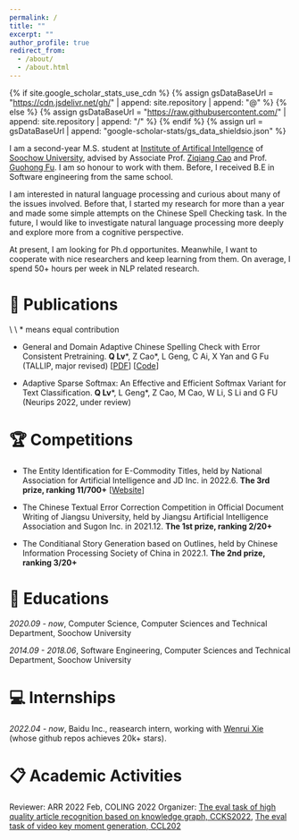 ```yaml
---
permalink: /
title: ""
excerpt: ""
author_profile: true
redirect_from: 
  - /about/
  - /about.html
---
```


{% if site.google_scholar_stats_use_cdn %}
{% assign gsDataBaseUrl = "https://cdn.jsdelivr.net/gh/" | append: site.repository | append: "@" %}
{% else %}
{% assign gsDataBaseUrl = "https://raw.githubusercontent.com/" | append: site.repository | append: "/" %}
{% endif %}
{% assign url = gsDataBaseUrl | append: "google-scholar-stats/gs_data_shieldsio.json" %}

<span class='anchor' id='about-me'></span>

I am a second-year M.S. student at [Institute of Artifical Intellgence](http://iai.suda.edu.cn/) of [Soochow University](https://www.suda.edu.cn/), advised by Associate Prof. [Ziqiang Cao](https://scholar.google.com/citations?user=06ITfcEAAAAJ) and Prof. [Guohong Fu](https://www.semanticscholar.org/author/G.-Fu/2059275). I am so honour to work with them. Before, I received B.E in Software engineering from the same school.

I am interested in natural language processing and curious about many of the issues involved. Before that, I started my research for more than a year and made some simple attempts on the Chinese Spell Checking task. In the future, I would like to investigate natural language processing more deeply and explore more from a cognitive perspective.

At present, I am looking for Ph.d opportunites. Meanwhile, I want to cooperate with nice researchers and keep learning from them. On average, I spend 50+ hours per week in NLP related research.

# 📝 Publications 
\ \ \* means equal contribution

- General and Domain Adaptive Chinese Spelling Check with Error Consistent Pretraining.
**Q Lv**\*, Z Cao\*, L Geng, C Ai, X Yan and G Fu (TALLIP, major revised) \[[PDF](https://arxiv.org/abs/2203.10929)\] \[[Code](https://github.com/Aopolin-Lv/ECSpell)\]

- Adaptive Sparse Softmax: An Effective and Efficient Softmax Variant for Text Classification.
**Q Lv**\*, L Geng\*, Z Cao, M Cao, W Li, S Li and G FU (Neurips 2022, under review)

# 🏆 Competitions
- The Entity Identification for E-Commodity Titles, held by National Association for Artificial Intelligence and JD Inc. in 2022.6. **The 3rd prize, ranking 11/700+** \[[Website]((https://www.heywhale.com/home/competition/620b34ed28270b0017b823ad/content))\]

- The Chinese Textual Error Correction Competition in Official Document Writing of Jiangsu University, held by Jiangsu Artificial Intelligence Association and Sugon Inc. in 2021.12. **The 1st prize, ranking 2/20+**

- The Conditianal Story Generation based on Outlines, held by Chinese Information Processing Society of China in 2022.1. **The 2nd prize, ranking 3/20+**

# 📖 Educations
*2020.09 - now*, Computer Science, Computer Sciences and Technical Department, Soochow University

*2014.09 - 2018.06*, Software Engineering, Computer Sciences and Technical Department, Soochow University

# 💻 Internships
*2022.04 - now*, Baidu Inc., reasearch intern, working with [Wenrui Xie](https://github.com/datawhalechina/pumpkin-book) (whose github repos achieves 20k+ stars).

# 📋 Academic Activities
Reviewer: ARR 2022 Feb, COLING 2022
Organizer: [The eval task of high quality article recognition based on knowledge graph, CCKS2022](https://aistudio.baidu.com/aistudio/competition/detail/255/0/submit-result),  [The eval task of video key moment generation, CCL202](https://aistudio.baidu.com/aistudio/competition/detail/304/0/introduction)